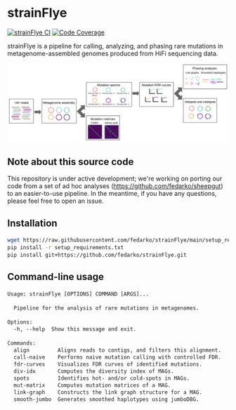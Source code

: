 # strainFlye

[![strainFlye CI](https://github.com/fedarko/strainFlye/actions/workflows/main.yml/badge.svg)](https://github.com/fedarko/strainFlye/actions/workflows/main.yml) [![Code Coverage](https://codecov.io/gh/fedarko/strainFlye/branch/main/graph/badge.svg)](https://codecov.io/gh/fedarko/strainFlye)

strainFlye is a pipeline for calling, analyzing, and phasing rare mutations
in metagenome-assembled genomes produced from HiFi sequencing data.

![strainFlye pipeline diagram](https://github.com/fedarko/strainFlye/raw/main/docs/strainflye-pipeline.png)

## Note about this source code

This repository is under active development; we're working on porting our code
from a set of ad hoc analyses (https://github.com/fedarko/sheepgut) to an
easier-to-use pipeline. In the meantime, if you have any questions,
please feel free to open an issue.

## Installation

```bash
wget https://raw.githubusercontent.com/fedarko/strainFlye/main/setup_requirements.txt
pip install -r setup_requirements.txt
pip install git+https://github.com/fedarko/strainFlye.git
```

## Command-line usage

<!-- STARTDOCS -->
```
Usage: strainFlye [OPTIONS] COMMAND [ARGS]...

  Pipeline for the analysis of rare mutations in metagenomes.

Options:
  -h, --help  Show this message and exit.

Commands:
  align         Aligns reads to contigs, and filters this alignment.
  call-naive    Performs naive mutation calling with controlled FDR.
  fdr-curves    Visualizes FDR curves of identified mutations.
  div-idx       Computes the diversity index of MAGs.
  spots         Identifies hot- and/or cold-spots in MAGs.
  mut-matrix    Computes mutation matrices of a MAG.
  link-graph    Constructs the link graph structure for a MAG.
  smooth-jumbo  Generates smoothed haplotypes using jumboDBG.
```
